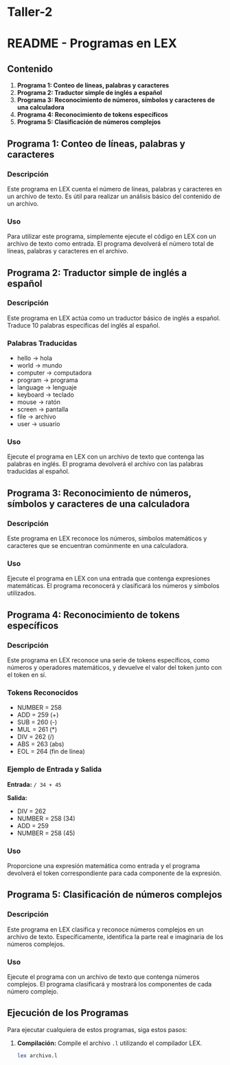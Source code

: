 # Taller-2
# README - Programas en LEX

## Contenido

1. **Programa 1: Conteo de líneas, palabras y caracteres**
2. **Programa 2: Traductor simple de inglés a español**
3. **Programa 3: Reconocimiento de números, símbolos y caracteres de una calculadora**
4. **Programa 4: Reconocimiento de tokens específicos**
5. **Programa 5: Clasificación de números complejos**

## Programa 1: Conteo de líneas, palabras y caracteres

### Descripción

Este programa en LEX cuenta el número de líneas, palabras y caracteres en un archivo de texto. Es útil para realizar un análisis básico del contenido de un archivo.

### Uso

Para utilizar este programa, simplemente ejecute el código en LEX con un archivo de texto como entrada. El programa devolverá el número total de líneas, palabras y caracteres en el archivo.

## Programa 2: Traductor simple de inglés a español

### Descripción

Este programa en LEX actúa como un traductor básico de inglés a español. Traduce 10 palabras específicas del inglés al español.

### Palabras Traducidas

- hello -> hola
- world -> mundo
- computer -> computadora
- program -> programa
- language -> lenguaje
- keyboard -> teclado
- mouse -> ratón
- screen -> pantalla
- file -> archivo
- user -> usuario

### Uso

Ejecute el programa en LEX con un archivo de texto que contenga las palabras en inglés. El programa devolverá el archivo con las palabras traducidas al español.

## Programa 3: Reconocimiento de números, símbolos y caracteres de una calculadora

### Descripción

Este programa en LEX reconoce los números, símbolos matemáticos y caracteres que se encuentran comúnmente en una calculadora.

### Uso

Ejecute el programa en LEX con una entrada que contenga expresiones matemáticas. El programa reconocerá y clasificará los números y símbolos utilizados.

## Programa 4: Reconocimiento de tokens específicos

### Descripción

Este programa en LEX reconoce una serie de tokens específicos, como números y operadores matemáticos, y devuelve el valor del token junto con el token en sí.

### Tokens Reconocidos

- NUMBER = 258
- ADD = 259 (+)
- SUB = 260 (-)
- MUL = 261 (*)
- DIV = 262 (/)
- ABS = 263 (abs)
- EOL = 264 (fin de línea)

### Ejemplo de Entrada y Salida

**Entrada:** `/ 34 + 45`

**Salida:**

- DIV = 262
- NUMBER = 258 (34)
- ADD = 259
- NUMBER = 258 (45)

### Uso

Proporcione una expresión matemática como entrada y el programa devolverá el token correspondiente para cada componente de la expresión.

## Programa 5: Clasificación de números complejos

### Descripción

Este programa en LEX clasifica y reconoce números complejos en un archivo de texto. Específicamente, identifica la parte real e imaginaria de los números complejos.

### Uso

Ejecute el programa con un archivo de texto que contenga números complejos. El programa clasificará y mostrará los componentes de cada número complejo.

## Ejecución de los Programas

Para ejecutar cualquiera de estos programas, siga estos pasos:

1. **Compilación:** Compile el archivo `.l` utilizando el compilador LEX.

   ```bash
   lex archivo.l

